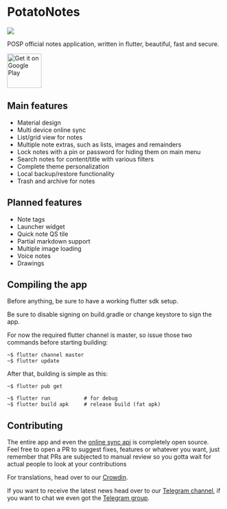 # PotatoNotes

<img src="https://i.imgur.com/4Fm8gSc.png">

POSP official notes application, written in flutter, beautiful, fast and secure.

<a href='https://play.google.com/store/apps/details?id=com.potatoproject.notes&pcampaignid=pcampaignidMKT-Other-global-all-co-prtnr-py-PartBadge-Mar2515-1'><img alt='Get it on Google Play' src='https://play.google.com/intl/en_us/badges/static/images/badges/en_badge_web_generic.png' height="80px"/></a>

## Main features
- Material design
- Multi device online sync
- List/grid view for notes
- Multiple note extras, such as lists, images and remainders
- Lock notes with a pin or password for hiding them on main menu
- Search notes for content/title with various filters
- Complete theme personalization
- Local backup/restore functionality
- Trash and archive for notes

## Planned features
- Note tags
- Launcher widget
- Quick note QS tile
- Partial markdown support
- Multiple image loading
- Voice notes
- Drawings

## Compiling the app
Before anything, be sure to have a working flutter sdk setup.

Be sure to disable signing on build.gradle or change keystore to sign the app.

For now the required flutter channel is master, so issue those two commands before starting building:
```
~$ flutter channel master
~$ flutter update
```

After that, building is simple as this:
```
~$ flutter pub get

~$ flutter run           # for debug
~$ flutter build apk     # release build (fat apk)
```

## Contributing
The entire app and even the [online sync api](https://github.com/broodroosterdev/potatosync-rust) is completely open source.  
Feel free to open a PR to suggest fixes, features or whatever you want, just remember that PRs are subjected to manual review so you gotta wait for actual people to look at your contributions

For translations, head over to our [Crowdin](https://crowdin.com/project/potatonotes).

If you want to receive the latest news head over to our [Telegram channel](https://t.me/potatonotesnews), if you want to chat we even got the [Telegram group](https://t.me/potatonotes).
